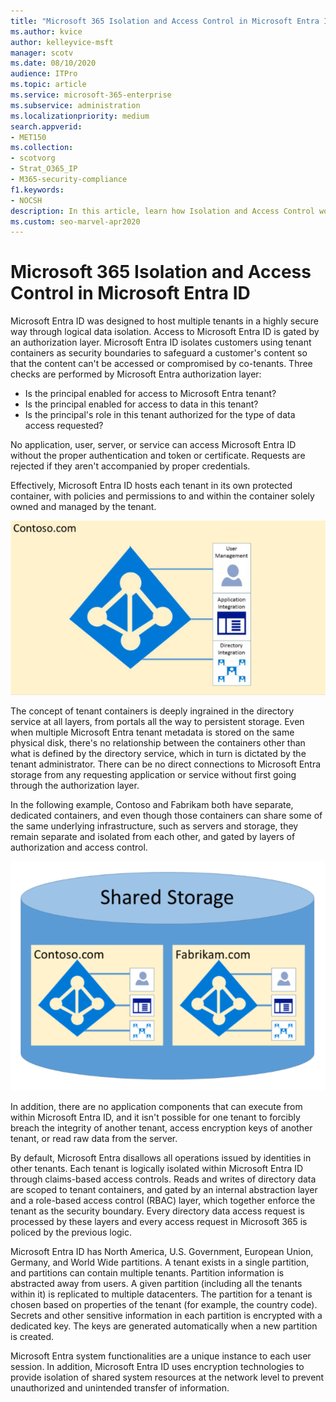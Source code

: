 ```yaml
---
title: "Microsoft 365 Isolation and Access Control in Microsoft Entra ID"
ms.author: kvice
author: kelleyvice-msft
manager: scotv
ms.date: 08/10/2020
audience: ITPro
ms.topic: article
ms.service: microsoft-365-enterprise
ms.subservice: administration
ms.localizationpriority: medium
search.appverid:
- MET150
ms.collection:
- scotvorg
- Strat_O365_IP
- M365-security-compliance
f1.keywords:
- NOCSH
description: In this article, learn how Isolation and Access Control work to keep data for multiple tenants isolated from each other within Microsoft Entra ID.
ms.custom: seo-marvel-apr2020
---
```


# Microsoft 365 Isolation and Access Control in Microsoft Entra ID

Microsoft Entra ID was designed to host multiple tenants in a highly secure way through logical data isolation. Access to Microsoft Entra ID is gated by an authorization layer. Microsoft Entra ID isolates customers using tenant containers as security boundaries to safeguard a customer's content so that the content can't be accessed or compromised by co-tenants. Three checks are performed by Microsoft Entra authorization layer:

- Is the principal enabled for access to Microsoft Entra tenant?
- Is the principal enabled for access to data in this tenant?
- Is the principal's role in this tenant authorized for the type of data access requested?

No application, user, server, or service can access Microsoft Entra ID without the proper authentication and token or certificate. Requests are rejected if they aren't accompanied by proper credentials.

Effectively, Microsoft Entra ID hosts each tenant in its own protected container, with policies and permissions to and within the container solely owned and managed by the tenant.
 
![Azure container.](../media/office-365-isolation-azure-container.png)

The concept of tenant containers is deeply ingrained in the directory service at all layers, from portals all the way to persistent storage. Even when multiple Microsoft Entra tenant metadata is stored on the same physical disk, there's no relationship between the containers other than what is defined by the directory service, which in turn is dictated by the tenant administrator. There can be no direct connections to Microsoft Entra storage from any requesting application or service without first going through the authorization layer.

In the following example, Contoso and Fabrikam both have separate, dedicated containers, and even though those containers can share some of the same underlying infrastructure, such as servers and storage, they remain separate and isolated from each other, and gated by layers of authorization and access control.
 
![Azure dedicated containers.](../media/office-365-isolation-azure-dedicated-containers.png)

In addition, there are no application components that can execute from within Microsoft Entra ID, and it isn't possible for one tenant to forcibly breach the integrity of another tenant, access encryption keys of another tenant, or read raw data from the server.

By default, Microsoft Entra disallows all operations issued by identities in other tenants. Each tenant is logically isolated within Microsoft Entra ID through claims-based access controls. Reads and writes of directory data are scoped to tenant containers, and gated by an internal abstraction layer and a role-based access control (RBAC) layer, which together enforce the tenant as the security boundary. Every directory data access request is processed by these layers and every access request in Microsoft 365 is policed by the previous logic.

Microsoft Entra ID has North America, U.S. Government, European Union, Germany, and World Wide partitions. A tenant exists in a single partition, and partitions can contain multiple tenants. Partition information is abstracted away from users. A given partition (including all the tenants within it) is replicated to multiple datacenters. The partition for a tenant is chosen based on properties of the tenant (for example, the country code). Secrets and other sensitive information in each partition is encrypted with a dedicated key. The keys are generated automatically when a new partition is created.

Microsoft Entra system functionalities are a unique instance to each user session. In addition, Microsoft Entra ID uses encryption technologies to provide isolation of shared system resources at the network level to prevent unauthorized and unintended transfer of information.
